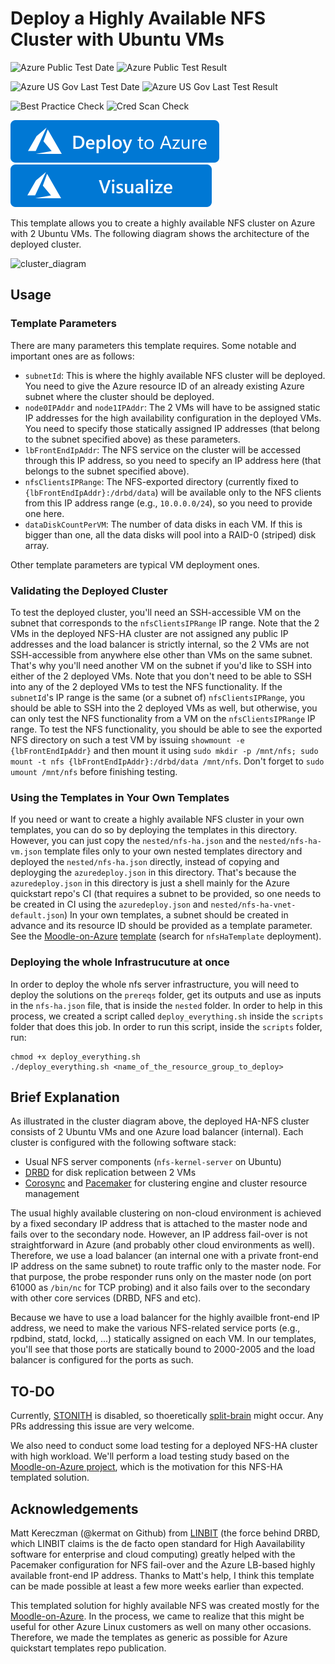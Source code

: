 # Deploy a Highly Available NFS Cluster with Ubuntu VMs

![Azure Public Test Date](https://azurequickstartsservice.blob.core.windows.net/badges/nfs-ha-cluster-ubuntu/PublicLastTestDate.svg)
![Azure Public Test Result](https://azurequickstartsservice.blob.core.windows.net/badges/nfs-ha-cluster-ubuntu/PublicDeployment.svg)

![Azure US Gov Last Test Date](https://azurequickstartsservice.blob.core.windows.net/badges/nfs-ha-cluster-ubuntu/FairfaxLastTestDate.svg)
![Azure US Gov Last Test Result](https://azurequickstartsservice.blob.core.windows.net/badges/nfs-ha-cluster-ubuntu/FairfaxDeployment.svg)

![Best Practice Check](https://azurequickstartsservice.blob.core.windows.net/badges/nfs-ha-cluster-ubuntu/BestPracticeResult.svg)
![Cred Scan Check](https://azurequickstartsservice.blob.core.windows.net/badges/nfs-ha-cluster-ubuntu/CredScanResult.svg)

[![Deploy to Azure](https://raw.githubusercontent.com/Azure/azure-quickstart-templates/master/1-CONTRIBUTION-GUIDE/images/deploytoazure.svg?sanitize=true)](https://portal.azure.com/#create/Microsoft.Template/uri/https%3A%2F%2Fraw.githubusercontent.com%2FAzure%2Fazure-quickstart-templates%2Fmaster%2Fnfs-ha-cluster-ubuntu%2Fazuredeploy.json)  [![Visualize](https://raw.githubusercontent.com/Azure/azure-quickstart-templates/master/1-CONTRIBUTION-GUIDE/images/visualizebutton.svg?sanitize=true)](http://armviz.io/#/?load=https%3A%2F%2Fraw.githubusercontent.com%2FAzure%2Fazure-quickstart-templates%2Fmaster%2Fnfs-ha-cluster-ubuntu%2Fazuredeploy.json)

This template allows you to create a highly available NFS cluster on Azure with 2 Ubuntu VMs. The following diagram shows the architecture of the deployed cluster.

![cluster_diagram](images/NFS-HA-Arch.png "Diagram of deployed cluster")

## Usage

### Template Parameters

There are many parameters this template requires. Some notable and important ones are as follows:

- `subnetId`: This is where the highly available NFS cluster will be deployed. You need to give the Azure resource ID of an already existing Azure subnet where the cluster should be deployed.
- `node0IPAddr` and `node1IPAddr`: The 2 VMs will have to be assigned static IP addresses for the high availability configuration in the deployed VMs. You need to specify those statically assigned IP addresses (that belong to the subnet specified above) as these parameters.
- `lbFrontEndIpAddr`: The NFS service on the cluster will be accessed through this IP address, so you need to specify an IP address here (that belongs to the subnet specified above).
- `nfsClientsIPRange`: The NFS-exported directory (currently fixed to `{lbFrontEndIpAddr}:/drbd/data`) will be available only to the NFS clients from this IP address range (e.g., `10.0.0.0/24`), so you need to provide one here.
- `dataDiskCountPerVM`: The number of data disks in each VM. If this is bigger than one, all the data disks will pool into a RAID-0 (striped) disk array.

Other template parameters are typical VM deployment ones.

### Validating the Deployed Cluster

To test the deployed cluster, you'll need an SSH-accessible VM on the subnet that corresponds to the `nfsClientsIPRange` IP range. Note that the 2 VMs in the deployed NFS-HA cluster are not assigned any public IP addresses and the load balancer is strictly internal, so the 2 VMs are not SSH-accessible from anywhere else other than VMs on the same subnet. That's why you'll need another VM on the subnet if you'd like to SSH into either of the 2 deployed VMs. Note that you don't need to be able to SSH into any of the 2 deployed VMs to test the NFS functionality. If the `subnetId`'s IP range is the same (or a subnet of) `nfsClientsIPRange`, you should be able to SSH into the 2 deployed VMs as well, but otherwise, you can only test the NFS functionality from a VM on the `nfsClientsIPRange` IP range. To test the NFS functionality, you should be able to see the exported NFS directory on such a test VM by issuing `showmount -e {lbFrontEndIpAddr}` and then mount it using `sudo mkdir -p /mnt/nfs; sudo mount -t nfs {lbFrontEndIpAddr}:/drbd/data /mnt/nfs`. Don't forget to `sudo umount /mnt/nfs` before finishing testing.

### Using the Templates in Your Own Templates

If you need or want to create a highly available NFS cluster in your own templates, you can do so by deploying the templates in this directory. However, you can just copy the `nested/nfs-ha.json` and the `nested/nfs-ha-vm.json` template files only to your own nested templates directory and deployed the `nested/nfs-ha.json` directly, instead of copying and deployging the `azuredeploy.json` in this directory. That's because the `azuredeploy.json` in this directory is just a shell mainly for the Azure quickstart repo's CI (that requires a subnet to be provided, so one needs to be created in CI using the `azuredeploy.json` and `nested/nfs-ha-vnet-default.json`) In your own templates, a subnet should be created in advance and its resource ID should be provided as a template parameter. See the [Moodle-on-Azure](https://github.com/Azure/Moodle) [template](https://github.com/Azure/Moodle/blob/master/azuredeploy.json) (search for `nfsHaTemplate` deployment).

### Deploying the whole Infrastrucuture at once

In order to deploy the whole nfs server infrastructure, you will need to deploy the
solutions on the ```prereqs``` folder, get its outputs and use as inputs in the
```nfs-ha.json``` file, that is inside the ```nested``` folder. In order to help in
this process, we created a script called ```deploy_everything.sh``` inside the
```scripts``` folder that does this job. In order to run this script, inside
the ```scripts``` folder, run:

``` shell
chmod +x deploy_everything.sh
./deploy_everything.sh <name_of_the_resource_group_to_deploy>
```

## Brief Explanation

As illustrated in the cluster diagram above, the deployed HA-NFS cluster consists of 2 Ubuntu VMs and one Azure load balancer (internal). Each cluster is configured with the following software stack:

- Usual NFS server components (`nfs-kernel-server` on Ubuntu)
- [DRBD](https://docs.linbit.com/) for disk replication between 2 VMs
- [Corosync](https://github.com/corosync/corosync) and [Pacemaker](https://wiki.clusterlabs.org/wiki/Pacemaker) for clustering engine and cluster resource management

The usual highly available clustering on non-cloud environment is achieved by a fixed secondary IP address that is attached to the master node and fails over to the secondary node. However, an IP address fail-over is not straightforward in Azure (and probably other cloud environments as well). Therefore, we use a load balancer (an internal one with a private front-end IP address on the same subnet) to route traffic only to the master node. For that purpose, the probe responder runs only on the master node (on port 61000 as `/bin/nc` for TCP probing) and it also fails over to the secondary with other core services (DRBD, NFS and etc).

Because we have to use a load balancer for the highly availble front-end IP address, we need to make the various NFS-related service ports (e.g., rpdbind, statd, lockd, ...) statically assigned on each VM. In our templates, you'll see that those ports are statically bound to 2000-2005 and the load balancer is configured for the ports as such.

## TO-DO

Currently, [STONITH](https://en.wikipedia.org/wiki/STONITH) is disabled, so thoeretically [split-brain](https://en.wikipedia.org/wiki/Split-brain_(computing)) might occur. Any PRs addressing this issue are very welcome.

We also need to conduct some load testing for a deployed NFS-HA cluster with high workload. We'll perform a load testing study based on the [Moodle-on-Azure project](https://github.com/Azure/Moodle/tree/master/loadtest), which is the motivation for this NFS-HA templated solution.

## Acknowledgements

Matt Kereczman (@kermat on Github) from [LINBIT](https://www.linbit.com/) (the force behind DRBD, which LINBIT claims is the de facto open standard for High Aavailability software for enterprise and cloud computing) greatly helped with the Pacemaker configuration for NFS fail-over and the Azure LB-based highly available front-end IP address. Thanks to Matt's help, I think this template can be made possible at least a few more weeks earlier than expected.

This templated solution for highly available NFS was created mostly for the [Moodle-on-Azure](https://github.com/Azure/Moodle). In the process, we came to realize that this might be useful for other Azure Linux customers as well on many other occasions. Therefore, we made the templates as generic as possible for Azure quickstart templates repo publication.
